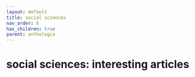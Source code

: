```yaml
---
layout: default
title: social sciences
nav_order: 6
has_children: true
parent: anthologia
---
```


# social sciences: interesting articles



